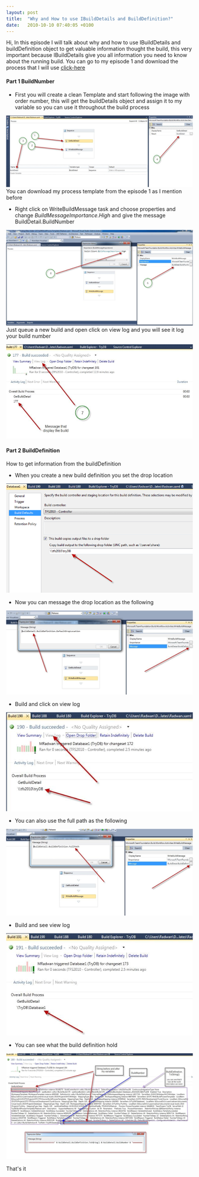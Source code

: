 ```yaml
---
layout: post
title:  "Why and How to use IBuildDetails and BuildDefinition?"
date:   2010-10-10 07:40:05 +0100
---
```


Hi, In this episode I will talk about why and how to use IBuildDetails and buildDefinition object to get valuable information thought the build, this very important because IBuildDetails give you all information you need to know about the running build. You can go to my episode 1 and download the process that I will use [click-here](https://mohamedradwan.com/2010/10/21/1-hello-world-of-team-build-2010/ "Episode 1")

#### Part 1 BuildNumber

* First you will create a clean Template and start following the image with order number, this will get the buildDetails object and assign it to my variable so you can use it throughout the build process

[![FirstStep](/assets/images/2010/10/FirstStep.jpg)](/assets/images/2010/10/FirstStep.jpg) You can download my process template from the episode 1 as I mention before

*   Right click on WriteBuildMessage task and choose properties and change _BuildMessageImportance_._High_ and give the message BuildDetail.BuildNumber

[![fourth](/assets/images/2010/10/fourth.jpg)](/assets/images/2010/10/fourth.jpg) Just queue a new build and open click on view log and you will see it log your build number 

[![Result2](/assets/images/2010/10/Result2.jpg)](/assets/images/2010/10/Result2.jpg)

#### Part 2 BuildDefinition

How to get information from the buildDefinition

*   When you create a new build definition you set the drop location
  
  [![DropLocation1](/assets/images/2010/10/DropLocation1.png)](/assets/images/2010/10/DropLocation1.png)

*   Now you can message the drop location as the following
  
  [![DropLocation2](/assets/images/2010/10/DropLocation2.jpg)](/assets/images/2010/10/DropLocation2.jpg)

*   Build and click on view log
  
  [![DropLocation3](/assets/images/2010/10/DropLocation3.jpg)](/assets/images/2010/10/DropLocation3.jpg)

*   You can also use the full path as the following
  
  [![fullPath0](/assets/images/2010/10/fullPath0.jpg)](/assets/images/2010/10/fullPath0.jpg)

*   Build and see view log

[![fullPath1](/assets/images/2010/10/fullPath1.jpg)](/assets/images/2010/10/fullPath1.jpg)

*   You can see what the build definition hold

[![ConcatenateString](/assets/images/2010/10/ConcatenateString.jpg)](/assets/images/2010/10/ConcatenateString.jpg) 

That's it